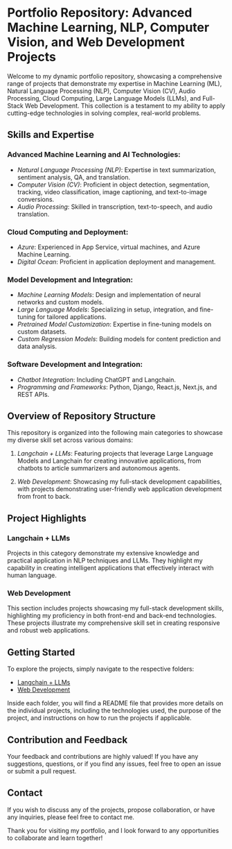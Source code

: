 # Portfolio Repository: Advanced Machine Learning, NLP, Computer Vision, and Web Development Projects

Welcome to my dynamic portfolio repository, showcasing a comprehensive range of projects that demonstrate my expertise in Machine Learning (ML), Natural Language Processing (NLP), Computer Vision (CV), Audio Processing, Cloud Computing, Large Language Models (LLMs), and Full-Stack Web Development. This collection is a testament to my ability to apply cutting-edge technologies in solving complex, real-world problems.

## Skills and Expertise

### Advanced Machine Learning and AI Technologies:
- *Natural Language Processing (NLP)*: Expertise in text summarization, sentiment analysis, QA, and translation.
- *Computer Vision (CV)*: Proficient in object detection, segmentation, tracking, video classification, image captioning, and text-to-image conversions.
- *Audio Processing*: Skilled in transcription, text-to-speech, and audio translation.

### Cloud Computing and Deployment:
- *Azure*: Experienced in App Service, virtual machines, and Azure Machine Learning.
- *Digital Ocean*: Proficient in application deployment and management.

### Model Development and Integration:
- *Machine Learning Models*: Design and implementation of neural networks and custom models.
- *Large Language Models*: Specializing in setup, integration, and fine-tuning for tailored applications.
- *Pretrained Model Customization*: Expertise in fine-tuning models on custom datasets.
- *Custom Regression Models*: Building models for content prediction and data analysis.

### Software Development and Integration:
- *Chatbot Integration*: Including ChatGPT and Langchain.
- *Programming and Frameworks*: Python, Django, React.js, Next.js, and REST APIs.

## Overview of Repository Structure

This repository is organized into the following main categories to showcase my diverse skill set across various domains:

1. *Langchain + LLMs*: Featuring projects that leverage Large Language Models and Langchain for creating innovative applications, from chatbots to article summarizers and autonomous agents.

2. *Web Development*: Showcasing my full-stack development capabilities, with projects demonstrating user-friendly web application development from front to back.

## Project Highlights

### Langchain + LLMs
Projects in this category demonstrate my extensive knowledge and practical application in NLP techniques and LLMs. They highlight my capability in creating intelligent applications that effectively interact with human language.

### Web Development
This section includes projects showcasing my full-stack development skills, highlighting my proficiency in both front-end and back-end technologies. These projects illustrate my comprehensive skill set in creating responsive and robust web applications.

## Getting Started

To explore the projects, simply navigate to the respective folders:
- [Langchain + LLMs](/Langchain-LLMs)
- [Web Development](/Web-Development)

Inside each folder, you will find a README file that provides more details on the individual projects, including the technologies used, the purpose of the project, and instructions on how to run the projects if applicable.

## Contribution and Feedback

Your feedback and contributions are highly valued! If you have any suggestions, questions, or if you find any issues, feel free to open an issue or submit a pull request.

## Contact

If you wish to discuss any of the projects, propose collaboration, or have any inquiries, please feel free to contact me.

Thank you for visiting my portfolio, and I look forward to any opportunities to collaborate and learn together!
